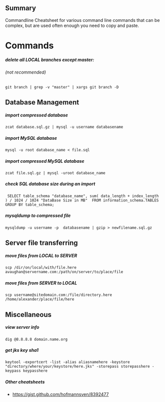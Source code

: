 ## Summary 
Commandline Cheatsheet for various command line commands that can be complex, but are used often enough you need to copy and paste.

# Commands

##### delete all LOCAL branches except master: 
###### (not recommended)
`git branch | grep -v "master" | xargs git branch -D`

## Database Management

##### import compressed database
`zcat database.sql.gz | mysql -u username databasename`

##### import MySQL database
`mysql -u root database_name < file.sql`

##### import compressed MySQL database
`zcat file.sql.gz | mysql -uroot database_name`

##### check SQL database size during an import
`
SELECT table_schema "database_name", sum( data_length + index_length ) / 1024 / 1024 "DataBase Size in MB" 
   FROM information_schema.TABLES GROUP BY table_schema;` 

##### mysqldump to compressed file 

`mysqldump -u username -p  databasename | gzip > newfilename.sql.gz`

## Server file transferring 

##### move files from LOCAL to SERVER
`scp /dir/on/local/with/file.here avaughan@servername.com:/path/on/server/to/place/file`

##### move files from SERVER to LOCAL
`scp username@sitedomain.com:/file/directory.here /home/alexander/place/file/here`

## Miscellaneous

##### view server info
`dig @8.8.8.8 domain.name.org`

##### get jks key sha1
`keytool -exportcert -list -alias aliasnamehere -keystore "directory/where/your/keystore/here.jks" -storepass storepasshere -keypass keypasshere
`
##### Other cheatsheets
* https://gist.github.com/hofmannsven/8392477
